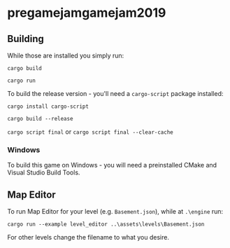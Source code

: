 # pregamejamgamejam2019

## Building

While those are installed you simply run:

`cargo build`

`cargo run`

To build the release version - you'll need a `cargo-script` package installed:

`cargo install cargo-script`

`cargo build --release`

`cargo script final` or `cargo script final --clear-cache`

### Windows

To build this game on Windows - you will need a preinstalled CMake and Visual Studio Build Tools.

## Map Editor

To run Map Editor for your level (e.g. `Basement.json`), while at `.\engine` run:

`cargo run --example level_editor ..\assets\levels\Basement.json`

For other levels change the filename to what you desire.
